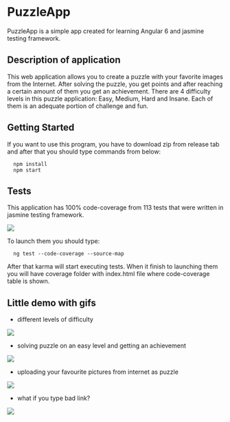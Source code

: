 # PuzzleApp
PuzzleApp is a simple app created for learning Angular 6 and jasmine testing framework.

## Description of application
This web application allows you to create a puzzle with your favorite images from the Internet. After solving the puzzle, you get points and after reaching a certain amount of them you get an achievement. There are 4 difficulty levels in this puzzle application: Easy, Medium, Hard and Insane. Each of them is an adequate portion of challenge and fun.

## Getting Started
If you want to use this program, you have to download zip from release tab and after that you should type commands from below:
```
  npm install
  npm start
```

## Tests
This application has 100% code-coverage from 113 tests that were written in jasmine testing framework.

<img src="https://i.imgur.com/Jf7DtaS.png">

To launch them you should type:
```
  ng test --code-coverage --source-map
```
After that karma will start executing tests. When it finish to launching them you will have coverage folder with index.html file where code-coverage table is shown.

## Little demo with gifs
- different levels of difficulty
<img src="https://i.imgur.com/a5q3XMW.gif">

- solving puzzle on an easy level and getting an achievement
<img src="https://i.imgur.com/vmYSotu.gif">

- uploading your favourite pictures from internet as puzzle
<img src="https://i.imgur.com/Y946ceb.gif">

- what if you type bad link?
<img src="https://i.imgur.com/x3lXp4n.gif">

